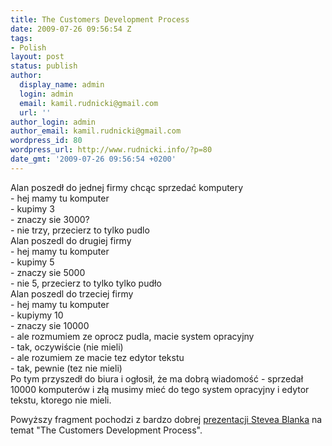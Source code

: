 ```yaml
---
title: The Customers Development Process
date: 2009-07-26 09:56:54 Z
tags:
- Polish
layout: post
status: publish
author:
  display_name: admin
  login: admin
  email: kamil.rudnicki@gmail.com
  url: ''
author_login: admin
author_email: kamil.rudnicki@gmail.com
wordpress_id: 80
wordpress_url: http://www.rudnicki.info/?p=80
date_gmt: '2009-07-26 09:56:54 +0200'
---
```


<p>Alan poszedł do jednej firmy chcąc sprzedać komputery<br />
- hej mamy tu komputer<br />
- kupimy 3<br />
- znaczy sie 3000?<br />
- nie trzy, przecierz to tylko pudlo<br />
Alan poszedl do drugiej firmy<br />
- hej mamy tu komputer<br />
- kupimy 5<br />
- znaczy sie 5000<br />
- nie 5, przecierz to tylko tylko pudło<br />
Alan poszedl do trzeciej firmy<br />
- hej mamy tu komputer<br />
- kupiymy 10<br />
- znaczy sie 10000<br />
- ale rozmumiem ze oprocz pudla, macie system opracyjny<br />
- tak, oczywiście (nie mieli)<br />
- ale rozumiem ze macie tez edytor tekstu<br />
- tak, pewnie (tez nie mieli)<br />
Po tym przyszedł do biura i ogłosił, że ma dobrą wiadomość - sprzedał 10000 komputerów i złą musimy mieć do tego system opracyjny i edytor tekstu, ktorego nie mieli.</p>
<p>Powyższy fragment pochodzi z bardzo dobrej <a href="http://ecorner.stanford.edu/authorMaterialInfo.html?mid=2048">prezentacji Stevea Blanka</a> na temat "The Customers Development Process".</p>
